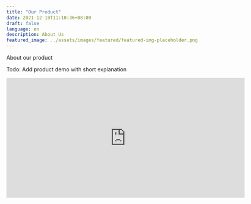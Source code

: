 ```yaml
---
title: "Our Product"
date: 2021-12-18T11:10:36+08:00
draft: false
language: en
description: About Us
featured_image: ../assets/images/featured/featured-img-placeholder.png
---
```


About our product

Todo: Add product demo with short explanation

<iframe width="624" height="315" src="https://www.youtube.com/embed/gsVuWaa6ncg?si=xK6WbOeIJK_xJ9R_" title="YouTube video player" frameborder="0" allow="accelerometer; autoplay; clipboard-write; encrypted-media; gyroscope; picture-in-picture; web-share" referrerpolicy="strict-origin-when-cross-origin" allowfullscreen></iframe>
